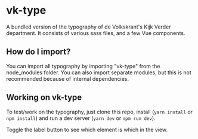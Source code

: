 # vk-type
A bundled version of the typography of de Volkskrant's Kijk Verder department. It consists of various sass files, and a few Vue components.

## How do I import?
You can import all typography by importing "vk-type" from the node_modules folder. You can also import separate modules, but this is not recommended because of internal dependencies.

## Working on vk-type
To test/work on the typography, just clone this repo, install (`yarn install` or `npm install`) and run a dev server (`yarn dev` or `npm run dev`). 

Toggle the label button to see which element is which in the view.
